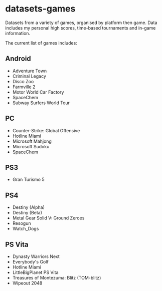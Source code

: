 datasets-games
====================
Datasets from a variety of games, organised by platform then game. Data includes my personal high scores, time-based tournaments and in-game information.

The current list of games includes:

## Android
* Adventure Town
* Criminal Legacy
* Disco Zoo
* Farmville 2
* Motor World Car Factory
* SpaceChem
* Subway Surfers World Tour

## PC
* Counter-Strike: Global Offensive
* Hotline Miami
* Microsoft Mahjong
* Microsoft Sudoku
* SpaceChem

## PS3
* Gran Turismo 5

## PS4
* Destiny (Alpha)
* Destiny (Beta)
* Metal Gear Solid V: Ground Zeroes
* Resogun
* Watch_Dogs

## PS Vita
* Dynasty Warriors Next
* Everybody's Golf
* Hotline Miami
* LittleBigPlanet PS Vita
* Treasures of Montezuma: Blitz (TOM-blitz)
* Wipeout 2048
